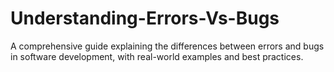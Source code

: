 # Understanding-Errors-Vs-Bugs
A comprehensive guide explaining the differences between errors and bugs in software development, with real-world examples and best practices.
